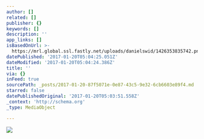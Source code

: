 ```yaml
---
author: []
related: []
publisher: {}
keywords: []
description: ''
app_links: []
isBasedOnUrl: >-
  https://mrl.global.ssl.fastly.net/uploads/danielswid/1426353835742.png?se=2050-03-14T17%3A23%3A55Z&sp=rw&sr=b&sv=2012-02-12&sig=SVXKXhwQV6jP2DuSCxa2A5bthxi%2B7WtTKDhOmcma%2BmM%3D
datePublished: '2017-01-20T05:04:25.051Z'
dateModified: '2017-01-20T05:04:24.386Z'
title: ''
via: {}
inFeed: true
sourcePath: _posts/2017-01-20-87f5071e-0e87-43c5-9e32-6cb6603e89f4.md
starred: false
datePublishedOriginal: '2017-01-20T05:03:51.558Z'
_context: 'http://schema.org'
_type: MediaObject

---
```

![](https://imgflo.herokuapp.com/graph/2b2431f8e7ba7b0/240255fdee78b1918ba6b6244b0e2bcf/noop.png?input=https%3A%2F%2Fmrl.global.ssl.fastly.net%2Fuploads%2Fdanielswid%2F1426353835742.png%3Fse%3D2050-03-14T17%253A23%253A55Z%26sp%3Drw%26sr%3Db%26sv%3D2012-02-12%26sig%3DSVXKXhwQV6jP2DuSCxa2A5bthxi%252B7WtTKDhOmcma%252BmM%253D)